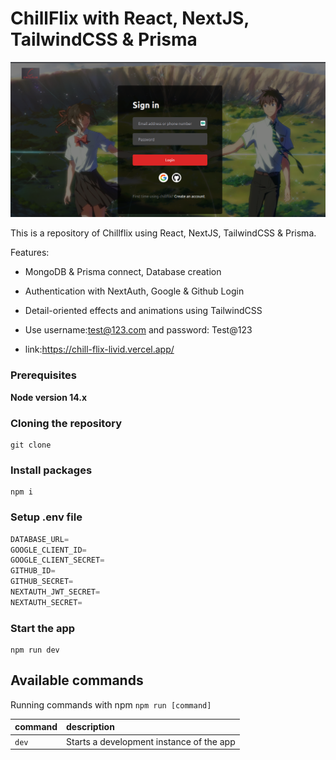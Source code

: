 # ChillFlix with React, NextJS, TailwindCSS & Prisma

![image](https://github.com/SrihariNadakuditi/chill-flix/blob/main/public/images/Login.png)

This is a repository of Chillflix using React, NextJS, TailwindCSS & Prisma.

Features:

- MongoDB & Prisma connect, Database creation
- Authentication with NextAuth, Google & Github Login
- Detail-oriented effects and animations using TailwindCSS
- Use username:test@123.com and password: Test@123

- link:https://chill-flix-livid.vercel.app/

### Prerequisites

**Node version 14.x**

### Cloning the repository

```shell
git clone 
```

### Install packages

```shell
npm i
```

### Setup .env file


```js
DATABASE_URL=
GOOGLE_CLIENT_ID=
GOOGLE_CLIENT_SECRET=
GITHUB_ID=
GITHUB_SECRET=
NEXTAUTH_JWT_SECRET=
NEXTAUTH_SECRET=
```

### Start the app

```shell
npm run dev
```

## Available commands

Running commands with npm `npm run [command]`

| command         | description                              |
| :-------------- | :--------------------------------------- |
| `dev`           | Starts a development instance of the app |
